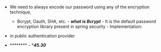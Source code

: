 - We need to always encode our password using any of the encryption technique,
    
    - Bcrypt, Oauth, SHA, etc. - *****what is Bcrypt***** - It is the default password encryption library present in spring security - Implementation:
- in public authentication provider
- ******** - ******45.30*****
